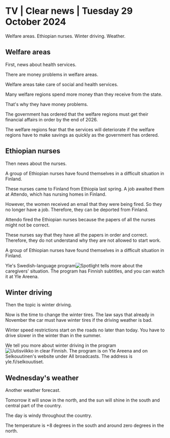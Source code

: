 # TV \| Clear news \| Tuesday 29 October 2024

Welfare areas. Ethiopian nurses. Winter driving. Weather.

## Welfare areas

First, news about health services.

There are money problems in welfare areas.

Welfare areas take care of social and health services.

Many welfare regions spend more money than they receive from the state.

That's why they have money problems.

The government has ordered that the welfare regions must get their financial affairs in order by the end of 2026.

The welfare regions fear that the services will deteriorate if the welfare regions have to make savings as quickly as the government has ordered.

## Ethiopian nurses

Then news about the nurses.

A group of Ethiopian nurses have found themselves in a difficult situation in Finland.

These nurses came to Finland from Ethiopia last spring. A job awaited them at Attendo, which has nursing homes in Finland.

However, the women received an email that they were being fired. So they no longer have a job. Therefore, they can be deported from Finland.

Attendo fired the Ethiopian nurses because the papers of all the nurses might not be correct.

These nurses say that they have all the papers in order and correct. Therefore, they do not understand why they are not allowed to start work.

A group of Ethiopian nurses have found themselves in a difficult situation in Finland.

Yle's Swedish-language program![**Spotlight**](https://areena.yle.fi/1-70942183) tells more about the caregivers' situation. The program has Finnish subtitles, and you can watch it at Yle Areena.

## Winter driving

Then the topic is winter driving.

Now is the time to change the winter tires. The law says that already in November the car must have winter tires if the driving weather is bad.

Winter speed restrictions start on the roads no later than today. You have to drive slower in the winter than in the summer.

We tell you more about winter driving in the program![**Uutisviikko in clear Finnish**](https://yle.fi/a/74-20120181). The program is on Yle Areena and on Selkouutinen's website under All broadcasts. The address is yle.fi/selkouutiset.

## Wednesday's weather

Another weather forecast.

Tomorrow it will snow in the north, and the sun will shine in the south and central part of the country.

The day is windy throughout the country.

The temperature is +8 degrees in the south and around zero degrees in the north.
